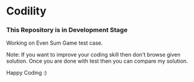 # Codility

### This Repository is in Development Stage

Working on Even Sum Game test case.

Note: If you want to improve your coding skill then don't browse given solution.
Once you are done with test then you can compare my solution. 

Happy Coding :)